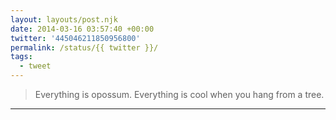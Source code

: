 ```yaml
---
layout: layouts/post.njk
date: 2014-03-16 03:57:40 +00:00
twitter: '445046211850956800'
permalink: /status/{{ twitter }}/
tags: 
  - tweet
---
```


> Everything is opossum. Everything is cool when you hang from a tree.

---
